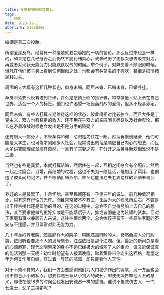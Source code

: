 ```yaml
---
title: 爱情是婚姻的坟墓么
tags:
  - 随笔
date: 2023-12-1
abbrlink: 5102820d
---
```

 
婚姻是第二次投胎。

所谓爱屋及乌，经常有一种爱她就要包容她的一切的言论。那么反过来也是一样的，如果是在几经磨合之后仍然不能付诸真心，或者经历了无数次想去改变对方，再或者对现状无能为力只能默默叹气的时候。举个例子，对妹夫看不顺眼的时候，但凡在他们孩子身上看到任何相似之处，也都会有种莫名的不喜欢，甚至是把情绪转移过来。

周围的人大概有这样几种状态，单身未婚，同居未婚，已婚未育，已婚养娃。

<!--more-->

单身未婚要么没有遇到正缘，要么是感情上面的独行者，常常被他人贴上活在自己世界，适合一个人的标签。他们也许渴望一场轰轰烈烈的爱情，但从不轻易涉足。

同居未婚，有些人打算长期维持这样的状态，彼此间相对比较独立，而且大多是丁克主义，双方也有稳定的收入，还不用在乎双方的亲戚闲言碎语以及社会舆论，那么在矛盾冷战时候也会发出是不是分手的质疑？

还有很大一部分人，不管条件如何，总归是先住在一起，然后再慢慢磨合，他们可能是大学生，也可能才刚刚步入社会，经常说出的话是顺应自己内心的想法，而且大多讲究顺理成章顺其自然，一旦有了夫妻之实，在分开之后另寻新欢很难说不是二婚。

当然也有些是真爱，本就打算结婚，然后住在一起，互相之间总会有个照应。然后一起走过磨合，订婚，再结婚的过程，这也不失为一段佳话，既加深了羁绊，也创造了彼此间的记忆，甚至哪怕新婚燕尔，甚至也能用老夫老妻这样的话语来调侃了。

养娃的人是最累了，十月怀胎，甚至民间还有一孕傻三年的说法。前几种情况相比，只有这有母性的光辉。而且常常被不孝有三，无后为大的观念所左右。不管是出于传宗接代还是其他的目的，在这的过程中，总会不自觉得强加上去自己的想法，甚至要求他做的更好抑或是不能落后于人，抑或者彻底沦为炫耀的资本。但对于家庭和事业兼顾的人来说，这往往很难两全，总会给孩子留下一些原生家庭的不安与不适感，并且常常对此无能为力。

几十年后的养老院，还是那样大的院子，周围还是同龄的人，仍然会把人分门别类，依旧听着要那个人的发号施令，江湖依旧是那个江湖。但，最近的新闻总是看的心惊胆寒，现代文明带来的身心不适已经极大的缩短了人的寿命，谁又能保证真的能活到那一天呢？幼年时盼望有人披着晚霞，踏着黄昏带你走出这桎梏，耄耋之年为何又作茧自缚，穿过着一阵阵的喧嚣，却只能看他人天伦。

对于不婚不育的人，我们一方面要感谢他们为人口减少作出的贡献，另一方面也会出于自己小小的私心，想要伴随生命从小到大的成长，即使无法告知他人生的意义，即使在他18岁的时候会也发出安德烈一样的感慨。谁说不能效仿古人，一门七进士，父子三探花呢？